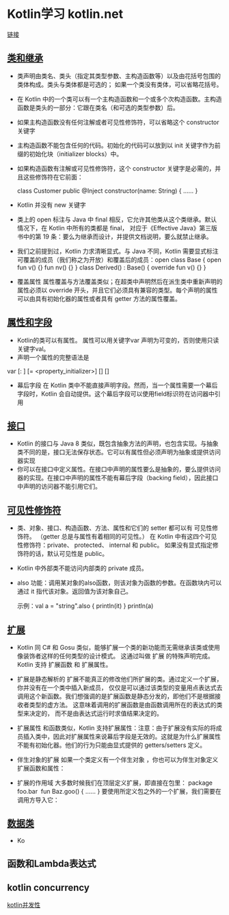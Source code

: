 # Kotlin学习 kotlin.net
[链接](https://www.youtube.com/watch?v=H_oGi8uuDpA)
## [类和继承](https://www.kotlincn.net/docs/reference/classes.html)
* 类声明由类名、类头（指定其类型参数、主构造函数等）以及由花括号包围的类体构成。类头与类体都是可选的； 如果一个类没有类体，可以省略花括号。

* 在 Kotlin 中的一个类可以有一个主构造函数和一个或多个次构造函数。主构造函数是类头的一部分：它跟在类名（和可选的类型参数）后。

* 如果主构造函数没有任何注解或者可见性修饰符，可以省略这个 constructor 关键字

* 主构造函数不能包含任何的代码。初始化的代码可以放到以 init 关键字作为前缀的初始化块（initializer blocks）中。

* 如果构造函数有注解或可见性修饰符，这个 constructor 关键字是必需的，并且这些修饰符在它前面：

	class Customer public @Inject constructor(name: String) { …… }

* Kotlin 并没有 new 关键字

* 类上的 open 标注与 Java 中 final 相反，它允许其他类从这个类继承。默认情况下，在 Kotlin 中所有的类都是 final， 对应于《Effective Java》第三版书中的第 19 条：要么为继承而设计，并提供文档说明，要么就禁止继承。

* 我们之前提到过，Kotlin 力求清晰显式。与 Java 不同，Kotlin 需要显式标注可覆盖的成员（我们称之为开放）和覆盖后的成员：open class Base {
    open fun v() {}
    fun nv() {}
}
class Derived() : Base() {
    override fun v() {}
}

* 覆盖属性
属性覆盖与方法覆盖类似；在超类中声明然后在派生类中重新声明的属性必须以 override 开头，并且它们必须具有兼容的类型。每个声明的属性可以由具有初始化器的属性或者具有 getter 方法的属性覆盖。 

## [属性和字段](https://www.kotlincn.net/docs/reference/properties.html)
* Kotlin的类可以有属性。 属性可以用关键字var 声明为可变的，否则使用只读关键字val。
* 声明一个属性的完整语法是

var <propertyName>[: <PropertyType>] [= <property_initializer>]
    [<getter>]
    [<setter>]
    
* 幕后字段
在 Kotlin 类中不能直接声明字段。然而，当一个属性需要一个幕后字段时，Kotlin 会自动提供。这个幕后字段可以使用field标识符在访问器中引用
    
## [接口](https://www.kotlincn.net/docs/reference/interfaces.html#%E6%8E%A5%E5%8F%A3)
* Kotlin 的接口与 Java 8 类似，既包含抽象方法的声明，也包含实现。与抽象类不同的是，接口无法保存状态。它可以有属性但必须声明为抽象或提供访问器实现
* 你可以在接口中定义属性。在接口中声明的属性要么是抽象的，要么提供访问器的实现。在接口中声明的属性不能有幕后字段（backing field），因此接口中声明的访问器不能引用它们。

## [可见性修饰符](https://www.kotlincn.net/docs/reference/visibility-modifiers.html)
* 类、对象、接口、构造函数、方法、属性和它们的 setter 都可以有 可见性修饰符。 （getter 总是与属性有着相同的可见性。） 在 Kotlin 中有这四个可见性修饰符：private、 protected、 internal 和 public。 如果没有显式指定修饰符的话，默认可见性是 public。

* Kotlin 中外部类不能访问内部类的 private 成员。

* also 功能：调用某对象的also函数，则该对象为函数的参数。在函数块内可以通过 it 指代该对象。返回值为该对象自己。

	示例：val a = "string".also {
    println(it)
}
println(a)

## [扩展](https://www.kotlincn.net/docs/reference/extensions.html)
* Kotlin 同 C# 和 Gosu 类似，能够扩展一个类的新功能而无需继承该类或使用像装饰者这样的任何类型的设计模式。 这通过叫做 扩展 的特殊声明完成。Kotlin 支持 扩展函数 和 扩展属性。

* 扩展是静态解析的
扩展不能真正的修改他们所扩展的类。通过定义一个扩展，你并没有在一个类中插入新成员， 仅仅是可以通过该类型的变量用点表达式去调用这个新函数。我们想强调的是扩展函数是静态分发的，即他们不是根据接收者类型的虚方法。 这意味着调用的扩展函数是由函数调用所在的表达式的类型来决定的， 而不是由表达式运行时求值结果决定的。

* 扩展属性 和函数类似，Kotlin 支持扩展属性：注意：由于扩展没有实际的将成员插入类中，因此对扩展属性来说幕后字段是无效的。这就是为什么扩展属性不能有初始化器。他们的行为只能由显式提供的 getters/setters 定义。

* 伴生对象的扩展
如果一个类定义有一个伴生对象 ，你也可以为伴生对象定义扩展函数和属性：

* 扩展的作用域
大多数时候我们在顶层定义扩展，即直接在包里：
package foo.bar
​
​fun Baz.goo() { …… }
要使用所定义包之外的一个扩展，我们需要在调用方导入它：

## [数据类](https://www.kotlincn.net/docs/reference/data-classes.html)
* Ko

## 函数和Lambda表达式

## kotlin concurrency

[kotlin并发性](https://www.jianshu.com/p/3963e64e7fe7)